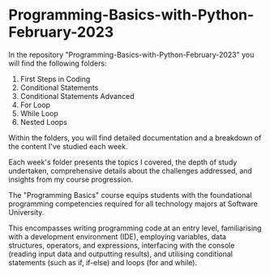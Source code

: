 # Programming-Basics-with-Python-February-2023

In the repository "Programming-Basics-with-Python-February-2023" you will find the following folders:

1. First Steps in Coding
2. Conditional Statements
3. Conditional Statements Advanced
4. For Loop
5. While Loop
6. Nested Loops

Within the folders, you will find detailed documentation and a breakdown of the content I've studied each week.

Each week's folder presents the topics I covered, the depth of study undertaken, comprehensive details about the challenges addressed, and insights from my course progression.

The "Programming Basics" course equips students with the foundational programming competencies required for all technology majors at Software University.

This encompasses writing programming code at an entry level, familiarising with a development environment (IDE), employing variables, data structures, operators, and expressions, 
interfacing with the console (reading input data and outputting results), and utilising conditional statements (such as if, if-else) and loops (for and while).
